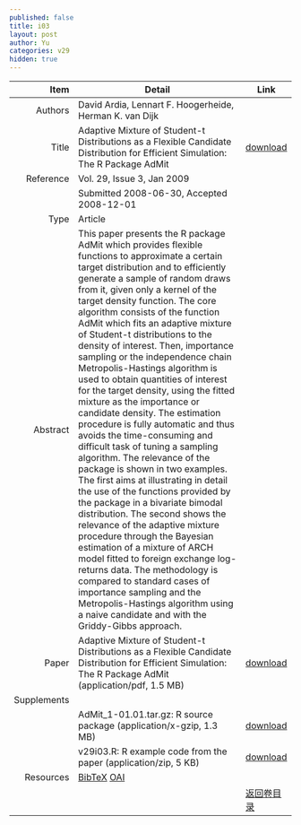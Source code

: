 ```yaml
---
published: false
title: i03
layout: post
author: Yu
categories: v29
hidden: true
---
```


| Item | Detail | Link |
|---:|---|---|
| Authors | David Ardia, Lennart F. Hoogerheide, Herman K. van Dijk| |
| Title |Adaptive Mixture of Student-t Distributions as a Flexible Candidate Distribution for Efficient Simulation: The R Package AdMit | [download](http://www.jstatsoft.org/v29/i03/paper) |
| Reference |Vol. 29, Issue 3, Jan 2009 | |
| | Submitted 2008-06-30, Accepted 2008-12-01| | 
| Type | Article| |
| Abstract | This paper presents the R package AdMit which provides flexible functions to approximate a certain target distribution and to efficiently generate a sample of random draws from it, given only a kernel of the target density function. The core algorithm consists of the function AdMit which fits an adaptive mixture of Student-t distributions to the density of interest. Then, importance sampling or the independence chain Metropolis-Hastings algorithm is used to obtain quantities of interest for the target density, using the fitted mixture as the importance or candidate density. The estimation procedure is fully automatic and thus avoids the time-consuming and difficult task of tuning a sampling algorithm. The relevance of the package is shown in two examples. The first aims at illustrating in detail the use of the functions provided by the package in a bivariate bimodal distribution. The second shows the relevance of the adaptive mixture procedure through the Bayesian estimation of a mixture of ARCH model fitted to foreign exchange log-returns data. The methodology is compared to standard cases of importance sampling and the Metropolis-Hastings algorithm using a naive candidate and with the Griddy-Gibbs approach.| |
| Paper | Adaptive Mixture of Student-t Distributions as a Flexible Candidate Distribution for Efficient Simulation: The R Package AdMit  (application/pdf, 1.5 MB)| [download](http://www.jstatsoft.org/v29/i03/paper) |
| Supplements | | |
| |AdMit_1-01.01.tar.gz: R source package  (application/x-gzip, 1.3 MB)|  [download](http://www.jstatsoft.org/v29/i03/supp/1) |
| |v29i03.R: R example code from the paper  (application/zip, 5 KB)|  [download](http://www.jstatsoft.org/v29/i03/supp/2) |
| Resources | [BibTeX](http://www.jstatsoft.org/v29/i03/bibtex) [OAI](http://www.jstatsoft.org/oai?verb=GetRecord&identifier=oai.jstatsoft/v29/i03&prefix=oai_dc)| |
| |  | [返回卷目录]({{site.baseurl}}/volume/v29.html) |
